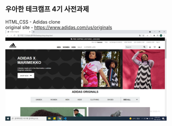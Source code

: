 ## 우아한 테크캠프 4기 사전과제
HTML,CSS - Adidas clone
<br> original site - https://www.adidas.com/us/originals
<br>
<img src = './Demo.png'/>